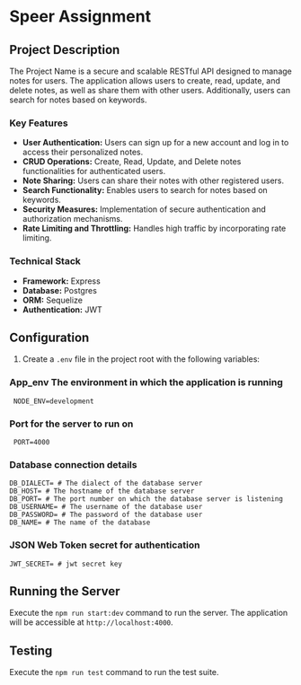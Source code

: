 # Speer Assignment

## Project Description

The Project Name is a secure and scalable RESTful API designed to manage notes for users. The application allows users to create, read, update, and delete notes, as well as share them with other users. Additionally, users can search for notes based on keywords.

### Key Features

- **User Authentication:** Users can sign up for a new account and log in to access their personalized notes.
- **CRUD Operations:** Create, Read, Update, and Delete notes functionalities for authenticated users.
- **Note Sharing:** Users can share their notes with other registered users.
- **Search Functionality:** Enables users to search for notes based on keywords.
- **Security Measures:** Implementation of secure authentication and authorization mechanisms.
- **Rate Limiting and Throttling:** Handles high traffic by incorporating rate limiting.

### Technical Stack

- **Framework:** Express
- **Database:** Postgres
- **ORM:** Sequelize
- **Authentication:** JWT

## Configuration

1. Create a `.env` file in the project root with the following variables:

### App_env The environment in which the application is running

```
 NODE_ENV=development
```

### Port for the server to run on

```
 PORT=4000
```

### Database connection details

```
DB_DIALECT= # The dialect of the database server
DB_HOST= # The hostname of the database server
DB_PORT= # The port number on which the database server is listening
DB_USERNAME= # The username of the database user
DB_PASSWORD= # The password of the database user
DB_NAME= # The name of the database
```

### JSON Web Token secret for authentication

```
JWT_SECRET= # jwt secret key
```

## Running the Server

Execute the `npm run start:dev` command to run the server. The application will be accessible at `http://localhost:4000`.

## Testing

Execute the `npm run test` command to run the test suite.
